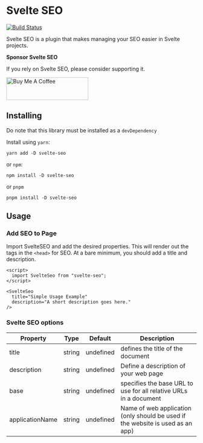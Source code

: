 # Svelte SEO

[![Build Status](https://travis-ci.org/artiebits/svelte-seo.svg?branch=master)](https://travis-ci.org/artiebits/svelte-seo)

Svelte SEO is a plugin that makes managing your SEO easier in Svelte projects.

**Sponsor Svelte SEO**

If you rely on Svelte SEO, please consider supporting it.

<a href="https://www.buymeacoffee.com/artiebits" target="_blank"><img src="https://cdn.buymeacoffee.com/buttons/v2/default-yellow.png" alt="Buy Me A Coffee" style="height: 60px !important;width: 217px !important;" ></a>

## Installing

Do note that this library must be installed as a `devDependency`

Install using `yarn`:

`yarn add -D svelte-seo`

or `npm`:

`npm install -D svelte-seo`

or `pnpm`

`pnpm install -D svelte-seo`


## Usage

### Add SEO to Page

Import SvelteSEO and add the desired properties. This will render out the tags in the `<head>` for SEO. At a bare minimum, you should add a title and description.

```svelte
<script>
  import SvelteSeo from "svelte-seo";
</script>

<SvelteSeo
  title="Simple Usage Example"
  description="A short description goes here."
/>
```

### Svelte SEO options

| Property | Type | Default | Description |
-----------| ---------| -----------| ---------|
| title | string | undefined | defines the title of the document |
| description | string | undefined | Define a description of your web page |
| base | string | undefined | specifies the base URL to use for all relative URLs in a document |
| applicationName | string | undefined | Name of web application (only should be used if the website is used as an app) | 
